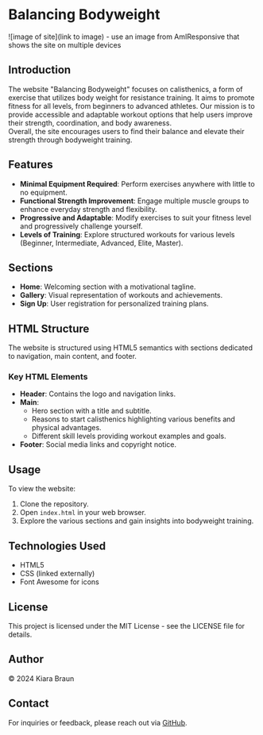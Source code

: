 # Balancing Bodyweight

![image of site](link to image) - use an image from AmIResponsive that shows the site on multiple devices

## Introduction

The website "Balancing Bodyweight" focuses on calisthenics, a form of exercise that utilizes body weight for resistance training. It aims to promote fitness for all levels, from beginners to advanced athletes. Our mission is to provide accessible and adaptable workout options that help users improve their strength, coordination, and body awareness.  
Overall, the site encourages users to find their balance and elevate their strength through bodyweight training.

## Features  

- **Minimal Equipment Required**: Perform exercises anywhere with little to no equipment.  
- **Functional Strength Improvement**: Engage multiple muscle groups to enhance everyday strength and flexibility.  
- **Progressive and Adaptable**: Modify exercises to suit your fitness level and progressively challenge yourself.  
- **Levels of Training**: Explore structured workouts for various levels (Beginner, Intermediate, Advanced, Elite, Master).  

## Sections  

- **Home**: Welcoming section with a motivational tagline.  
- **Gallery**: Visual representation of workouts and achievements.  
- **Sign Up**: User registration for personalized training plans.  

## HTML Structure  

The website is structured using HTML5 semantics with sections dedicated to navigation, main content, and footer.  

### Key HTML Elements  

- **Header**: Contains the logo and navigation links.  
- **Main**:  
  - Hero section with a title and subtitle.  
  - Reasons to start calisthenics highlighting various benefits and physical advantages.  
  - Different skill levels providing workout examples and goals.  
- **Footer**: Social media links and copyright notice.  

## Usage  

To view the website:  

1. Clone the repository.  
2. Open `index.html` in your web browser.  
3. Explore the various sections and gain insights into bodyweight training.  

## Technologies Used  

- HTML5  
- CSS (linked externally)  
- Font Awesome for icons  

## License  

This project is licensed under the MIT License - see the LICENSE file for details.  

## Author  

© 2024 Kiara Braun  

## Contact  

For inquiries or feedback, please reach out via [GitHub](https://github.com/yourusername).  
